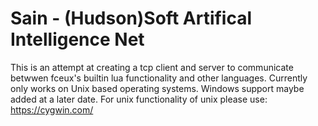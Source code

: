 # Sain - (Hudson)Soft Artifical Intelligence Net
This is an attempt at creating a tcp client and server to 
communicate betwwen fceux's builtin lua functionality and 
other languages. Currently only works on Unix based operating systems.
Windows support maybe added at a later date.
For unix functionality of unix please use: https://cygwin.com/
